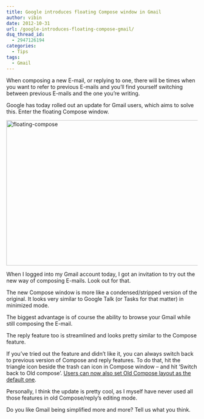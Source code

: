 ```yaml
---
title: Google introduces floating Compose window in Gmail
author: vibin
date: 2012-10-31
url: /google-introduces-floating-compose-gmail/
dsq_thread_id:
  - 2947126194
categories:
  - Tips
tags:
  - Gmail
---
```

When composing a new E-mail, or replying to one, there will be times when you want to refer to previous E-mails and you&#8217;ll find yourself switching between previous E-mails and the one you&#8217;re writing.

Google has today rolled out an update for Gmail users, which aims to solve this. Enter the floating Compose window.

[<img class="aligncenter size-medium wp-image-67692" title="Floating Compose window" alt="floating-compose" src="http://cdn.devilsworkshop.org/files/2012/10/floating-Compose-600x382.png" width="600" height="382" />][1]

When I logged into my Gmail account today, I got an invitation to try out the new way of composing E-mails. Look out for that.

The new Compose window is more like a condensed/stripped version of the original. It looks very similar to Google Talk (or Tasks for that matter) in minimized mode.

The biggest advantage is of course the ability to browse your Gmail while still composing the E-mail.

The reply feature too is streamlined and looks pretty similar to the Compose feature.

If you&#8217;ve tried out the feature and didn&#8217;t like it, you can always switch back to previous version of Compose and reply features. To do that, hit the triangle icon beside the trash can icon in Compose window &#8211; and hit &#8216;Switch back to Old compose&#8217;. [Users can now also set Old Compose layout as the default one][2].

Personally, I think the update is pretty cool, as I myself have never used all those features in old Compose/reply&#8217;s editing mode.

Do you like Gmail being simplified more and more? Tell us what you think.

 [1]: http://cdn.devilsworkshop.org/files/2012/10/floating-Compose.png
 [2]: http://devilsworkshop.org/tips/open-full-screen-compose-gmail-default/76877/ "Open Full Screen Compose Box in Gmail as default setting"
